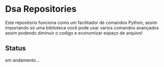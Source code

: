 # Dsa Repositories
  Este repositorio funciona como um facilitador de comandos
Python, assim importando só uma biblioteca você pode usar varios
comandos avançados assim podendo diminuir o codigo e economizar espaço de
arquivo!
## Status
em andamento...
